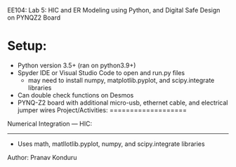 EE104: Lab 5: HIC and ER Modeling using Python, and Digital Safe Design on PYNQZ2 Board

Setup:
=====
  - Python version 3.5+ (ran on python3.9+)
  - Spyder IDE or Visual Studio Code to open and run.py files
	- may need to install numpy, matplotlib.pyplot, and scipy.integrate libraries
  - Can double check functions on Desmos
  - PYNQ-Z2 board with additional micro-usb, ethernet cable, and electrical jumper wires 
Project/Activities:
===================

Numerical Integration — HIC:
****************************
  - Uses math, matllotlib.pyplot, numpy, and scipy.integrate libraries


 
Author: Pranav Konduru
